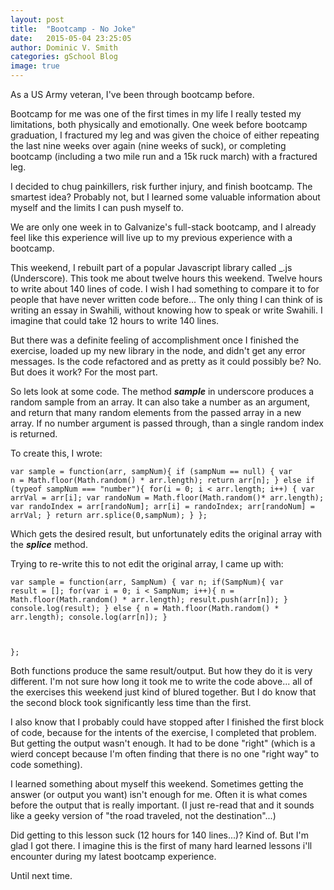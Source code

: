 ```yaml
---
layout: post
title:  "Bootcamp - No Joke"
date:   2015-05-04 23:25:05
author: Dominic V. Smith
categories: gSchool Blog
image: true
---
```


As a US Army veteran, I've been through bootcamp before.

Bootcamp for me was one of the first times in my life I really tested my limitations, both physically and emotionally. One week before bootcamp graduation, I fractured my leg and was given the choice of either repeating the last nine weeks over again (nine weeks of suck), or completing bootcamp (including a two mile run and a 15k ruck march) with a fractured leg.

I decided to chug painkillers, risk further injury, and finish bootcamp. The smartest idea? Probably not, but I learned some valuable information about myself and the limits I can push myself to.

We are only one week in to Galvanize's full-stack bootcamp, and I already feel like this experience will live up to my previous experience with a bootcamp.  

This weekend, I rebuilt part of a popular Javascript library called _.js (Underscore). This took me about twelve hours this weekend. Twelve hours to write about 140 lines of code. I wish I had something to compare it to for people that have never written code before... The only thing I can think of is writing an essay in Swahili, without knowing how to speak or write Swahili. I imagine that could take 12 hours to write 140 lines.

But there was a definite feeling of accomplishment once I finished the exercise, loaded up my new library in the node, and didn't get any error messages. Is the code refactored and as pretty as it could possibly be? No. But does it work? For the most part.

So lets look at some code. The method ***sample*** in underscore produces a random sample from an array. It can also take a number as an argument, and return that many random elements from the passed array in a new array. If no number argument is passed through, than a single random index is returned.

To create this, I wrote:

<code>var sample = function(arr, sampNum){
	if (sampNum == null) {
		var n = Math.floor(Math.random() * arr.length);
		return arr[n];
	} else if (typeof sampNum === "number"){
        for(i = 0; i < arr.length; i++) {
           var arrVal = arr[i];
           var randoNum = Math.floor(Math.random()* arr.length);
           var randoIndex = arr[randoNum];
           arr[i] = randoIndex;
           arr[randoNum] = arrVal; 
     }
        return arr.splice(0,sampNum);
    }
};</code>

Which gets the desired result, but unfortunately edits the original array with the ***splice*** method.

Trying to re-write this to not edit the original array, I came up with:

<code>var sample = function(arr, SampNum) {
  var n;
  if(SampNum){
    var result = [];
    for(var i = 0; i < SampNum; i++){
       n = Math.floor(Math.random() * arr.length);
       result.push(arr[n]);
    }
    console.log(result);
  } else {
      n = Math.floor(Math.random() * arr.length);
      console.log(arr[n]);
  }

};</code>

Both functions produce the same result/output. But how they do it is very different. I'm not sure how long it took me to write the code above... all of the exercises this weekend just kind of blured together. But I do know that the second block took significantly less time than the first. 

I also know that I probably could have stopped after I finished the first block of code, because for the intents of the exercise, I completed that problem. But getting the output wasn't enough. It had to be done "right" (which is a wierd concept because I'm often finding that there is no one "right way" to code something).

I learned something about myself this weekend. Sometimes getting the answer (or output you want) isn't enough for me. Often it is what comes before the output that is really important. (I just re-read that and it sounds like a geeky version of "the road traveled, not the destination"...)

Did getting to this lesson suck (12 hours for 140 lines...)? Kind of. But I'm glad I got there. I imagine this is the first of many hard learned lessons i'll encounter during my latest bootcamp experience.

Until next time.  









